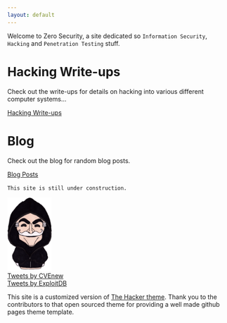 ```yaml
---
layout: default
---
```


Welcome to Zero Security, a site dedicated so `Information Security`, `Hacking` and `Penetration Testing` stuff.

# Hacking Write-ups

Check out the write-ups for details on hacking into various different computer systems...

[Hacking Write-ups](./writeups/main-writeups.html)

# Blog

Check out the blog for random blog posts.

[Blog Posts](./blog/main-blog.html)


```
This site is still under construction.
```

<img class="center_robot" alt="Mr Robot" src="/assets/images/mr_robot_0.png" width="20%" height="20%">

<!--Had to copy the rendered html output from the _site folder to get the jekyll twitter plugin to work-->

<div class="center_twitter">
<div class="jekyll-twitter-plugin"><a class="twitter-timeline" data-width="400" data-tweet-limit="2" href="https://twitter.com/CVEnew?ref_src=twsrc%5Etfw">Tweets by CVEnew</a>
<script async="" src="https://platform.twitter.com/widgets.js" charset="utf-8"></script>
</div>
<div class="jekyll-twitter-plugin"><a class="twitter-timeline" data-width="400" data-tweet-limit="2" href="https://twitter.com/ExploitDB?ref_src=twsrc%5Etfw">Tweets by ExploitDB</a>
<script async="" src="https://platform.twitter.com/widgets.js" charset="utf-8"></script>
</div>
</div>

This site is a customized version of [The Hacker theme](https://github.com/pages-themes/hacker). Thank you to the contributors to that open sourced theme for providing a well made github pages theme template.